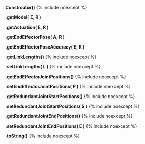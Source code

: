 **Constrcutor()**
{% include noexcept %}

**.getModel( E, R )**

**.getActuation( E, R )**

**.getEndEffectorPose( A, R )**

**.getEndEffectorPoseAccuracy( E, R )**

**.getLinkLengths()**
{% include noexcept %}

**.setLinkLengths( L )**
{% include noexcept %}

**.getEndEffectorJointPositions()**
{% include noexcept %}

**.setEndEffectorJointPositions( P )**
{% include noexcept %}

**.getRedundantJointStartPositions()**
{% include noexcept %}

**.setRedundantJointStartPositions( S )**
{% include noexcept %}

**.getRedundantJointEndPositions()**
{% include noexcept %}

**.setRedundantJointEndPositions( E )**
{% include noexcept %}

**.toString()**
{% include noexcept %}